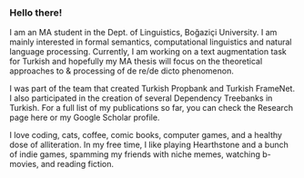 
### Hello there! 

I am an MA student in the Dept. of Linguistics, Boğaziçi University. I am mainly interested in formal semantics, computational linguistics and natural language processing. Currently, I am working on a text augmentation task for Turkish and hopefully my MA thesis will focus on the theoretical approaches to & processing of de re/de dicto phenomenon. 

I was part of the team that created Turkish Propbank and Turkish FrameNet. I also participated in the creation of several Dependency Treebanks in Turkish.  For a full list of my publications so far, you can check the Research page here or my Google Scholar profile. 

I love coding, cats, coffee, comic books, computer games, and a healthy dose of alliteration. In my free time, I like playing Hearthstone and a bunch of indie games, spamming my friends with niche memes, watching b-movies, and reading fiction. 
